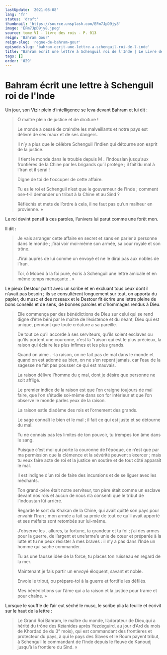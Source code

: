 ```yaml
---
lastUpdate: '2021-08-08'
lang: 'fr'
status: 'draft'
thumbnail: 'https://source.unsplash.com/EFm7JpD9jy8'
image: 'EFm7JpD9jy8.jpeg'
source: tome VI - livre des rois - P. 013
reign: 'Bahram Gour'
reign-slug: 'regne-de-bahram-gour'
episode-slug: 'bahram-ecrit-une-lettre-a-schenguil-roi-de-l-inde'
title: "Bahram écrit une lettre à Schenguil roi de l'Inde | Le Livre des Rois | Shâhnâmeh"
tags: []
order: '029'
---
```


<!-- LTeX: language=fr -->

# Bahram écrit une lettre à Schenguil roi de l'Inde

Un jour, son Vizir plein d’intelligence se leva devant Bahram et lui dit :

> Ô maître plein de justice et de droiture !
>
> Le monde a cessé de craindre les malveillants et notre pays est délivré de ses maux et de ses dangers.
>
> Il n’y a plus que le célèbre Schenguil l’Indien qui détourne son esprit de la justice.
>
> Il tient le monde dans le trouble depuis M . l’lndouslan jusqu’aux frontières de la Chine par les brigands qu’il protège ; il fait’du mal à l’Iran et il serai !
>
> Digne de toi de t’occuper de cette affaire.
>
> Tu es le roi et Schenguil n’est que le gouverneur de l’Inde ; comment ose-t-il demander un tribut à la Chine et au Sind ?
>
> Réfléchis et mets de l’ordre à cela, il ne faut pas qu’un malheur en provienne. »

Le roi devint pensif à ces paroles, l’univers lui parut comme une forêt mon.

Il dit :

> Je vais arranger cette affaire en secret et sans en parler à personne dans le monde ; j’irai voir moi-même son armée, sa cour royale et son trône.
>
> J’irai auprès de lui comme un envoyé et ne le dirai pas aux nobles de l’Iran.
>
> Toi, ô Mobed à la foi pure, écris à Schenguil une lettre amicale et en même temps menaçante . »

Le pieux Destour partit avec un scribe et en excluant tous ceux dont il n’avait pas besoin ; ils se consultèrent longuement sur tout, on apporta du papier, du musc et des roseaux et le Destour fit écrire une lettre pleine de bons conseils et de sens, de bonnes paroles et d’hommages rendus à Dieu.
>
> Elle commença par des bénédictions de Dieu sur celui qui se rend digne d’être béni par le maître de l’existence et du néant, Dieu qui est unique, pendant que toute créature a sa pareille.
>
> De tout ce qu’il accorde à ses serviteurs, qu’ils soient esclaves ou qu’ils portent une couronne, c’est la "raison qui est le plus précieux, la raison qui éclaire les plus infimes et les plus grands.
>
> Quand on aime .
-la raison, on ne fait pas de mal dans le monde et quand on est adonné au bien, on ne s’en repent jamais, car l’eau de la sagesse ne fait pas pousser ce qui est mauvais.
>
> La raison délivre l’homme du
ç mal, dont je désire que personne ne soit affligé.
>
> Le premier indice de la raison est que l’on craigne toujours de mal faire, que l’on s’étudie soi-même dans son for intérieur et que l’on observe le monde parles yeux de la raison.
>
> La raison estle diadème des rois et l’ornement des grands.
>
> Le sage connaît le bien et le mal ; il fait ce qui est juste et se détourne du mal.
>
> Tu ne connais pas les limites de ton pouvoir, tu trempes ton âme dans le sang.
>
> Puisque c’est moi qui porte la couronne de l’époque, ce n’est que par ma permission que la clémence et la sévérité peuvent s’exercer ; mais tu veux faire acte de roi et la justice en soutire et de tout côté apparaît le mal.
>
> Il est indigne d’un roi de faire des incursions et de se liguer avec les méchants.
>
> Ton grand-père était notre serviteur, ton père était comme un esclave devant nos rois et aucun de nous n’a consenti que le tribut de l’indoustan lût arriéré.
>
> Regarde le sort du Khakan de la Chine, qui avait quitté son pays pour envahir l’Iran ; mon armée a fait sa proie de tout ce qu’il avait apporté et ses méfaits sont retombés sur lui-même.
>
> J’observe les .
allures, ta fortune, ta grandeur et ta foi ; j’ai des armes pour la guerre, de l’argent et une’arme’e unie de cœur et préparée à la lutte et tu ne peux résister à mes braves : il n’y a pas dans l’Inde un homme qui sache commander.
>
> Tu as une fausse idée de la force, tu places ton ruisseau en regard de la mer.
>
> Maintenant je fais partir un envoyé éloquent, savant et noble.
>
> Envoie le tribut, ou prépare-toi à la guerre et fortifie les défilés.
>
> Mes bénédictions sur l’âme qui a la raison et la justice pour trame et pour chaîne. »

Lorsque le souffle de l’air eut séché le musc, le scribe plia la feuille et écrivit sur le haut de la lettre :

> Le Grand Roi Bahram, le maître du monde, l’adorateur de Dieu,qui a hérité du trône des Keïanides après Yezdeguird, au jour d’Ard du mois de Khordad de du 3° mois), qui est commandant des frontières et protecteur du pays, à qui le pays des Slaves et le Roum payent tribut, à Schenguil le commandant de l’Inde depuis le fleuve de Kanoudj jusqu’à la frontière du Sind. »
